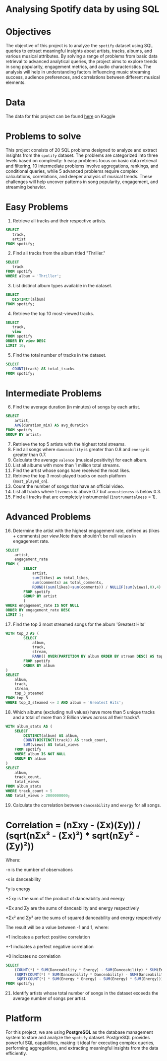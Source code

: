 # Analysing Spotify data by using SQL

# Objectives
The objective of this project is to analyze the `spotify` dataset using SQL queries to extract meaningful insights about artists, tracks, albums, and various musical attributes. By solving a range of problems from basic data retrieval to advanced analytical queries, the project aims to explore trends in song popularity, engagement metrics, and audio characteristics. The analysis will help in understanding factors influencing music streaming success, audience preferences, and correlations between different musical elements.

# Data
The data for this project can be found [here](https://www.kaggle.com/datasets/sanjanchaudhari/spotify-dataset) on Kaggle

# Problems to solve
This project consists of 20 SQL problems designed to analyze and extract insights from the `spotify` dataset. The problems are categorized into three levels based on complexity: 5 easy problems focus on basic data retrieval and filtering, 10 intermediate problems involve aggregations, rankings, and conditional queries, while 5 advanced problems require complex calculations, correlations, and deeper analysis of musical trends. These challenges will help uncover patterns in song popularity, engagement, and streaming behavior.

# Easy Problems
1. Retrieve all tracks and their respective artists.
   
```sql
SELECT
   track,
   artist
FROM spotify;
```


2. Find all tracks from the album titled "Thriller."

```sql
SELECT
   track
FROM spotify
WHERE album = 'Thriller';
```
 
3. List distinct album types available in the dataset.

```sql
SELECT 
   DISTINCT(album)
FROM spotify;
```   
4. Retrieve the top 10 most-viewed tracks.

```sql
SELECT
   track,
   view
FROM spotify
ORDER BY view DESC
LIMIT 10;
```
5. Find the total number of tracks in the dataset.  

```sql
SELECT
   COUNT(track) AS total_tracks
FROM spotify;
```

# Intermediate Problems
6. Find the average duration (in minutes) of songs by each artist.

```sql
SELECT
	artist,
	AVG(duration_min) AS avg_duration
FROM spotify
GROUP BY artist;
```

7. Retrieve the top 5 artists with the highest total streams.  
9. Find all songs where `danceability` is greater than 0.8 and `energy` is greater than 0.7.  
10. Calculate the average `valence` (musical positivity) for each album.  
11. List all albums with more than 1 million total streams.  
12. Find the artist whose songs have received the most likes.  
13. Retrieve the top 3 most-played tracks on each platform (`most_played_on`).  
14. Count the number of songs that have an official video.  
15. List all tracks where `liveness` is above 0.7 but `acousticness` is below 0.3.  
15. Find all tracks that are completely instrumental (`instrumentalness` = 1).  

# Advanced Problems
16. Determine the artist with the highest engagement rate, defined as (likes + comments) per view.Note there shouldn't be null values in engagement rate.

```sql
SELECT
	artist,
	engagement_rate
FROM (
		SELECT
			artist,
			sum(likes) as total_likes,
			sum(comments) as total_comments,
			ROUND((sum(likes)+sum(comments)) / NULLIF(sum(views),0),4) as engagement_rate
		FROM spotify
		GROUP BY artist
		)
WHERE engagement_rate IS NOT NULL
ORDER BY engagement_rate DESC
LIMIT 1;
```

17. Find the top 3 most streamed songs for the album 'Greatest Hits'

```sql
WITH top_3 AS (
		SELECT
			album,
			track,
			stream,
			RANK() OVER(PARTITION BY album ORDER BY stream DESC) AS top_3_steamed
		FROM spotify
		ORDER BY album
)
SELECT
	album,
	track,
	stream,
	top_3_steamed
FROM top_3
WHERE top_3_steamed <= 3 AND album = 'Greatest Hits';
```


18. Which albums (excluding null values) have more than 5 unique tracks and a total of more than 2 Billion views across all their tracks?.

```sql
WITH album_stats AS (
    SELECT 
        DISTINCT(album) AS album,
        COUNT(DISTINCT(track)) AS track_count,
        SUM(views) AS total_views
    FROM spotify
	WHERE album IS NOT NULL
    GROUP BY album
)
SELECT 
    album,
    track_count,
    total_views
FROM album_stats
WHERE track_count > 5 
AND total_views > 2000000000;
```
     
19. Calculate the correlation between `danceability` and `energy` for all songs.

# Correlation = (nΣxy - (Σx)(Σy)) / (sqrt(nΣx² - (Σx)²) * sqrt(nΣy² - (Σy)²)) #
Where:

-n is the number of observations

-x is danceability

*y is energy

*Σxy is the sum of the product of danceability and energy

*Σx and Σy are the sums of danceability and energy respectively

*Σx² and Σy² are the sums of squared danceability and energy respectively

The result will be a value between -1 and 1, where:

*1 indicates a perfect positive correlation

*-1 indicates a perfect negative correlation

*0 indicates no correlation

```sql
SELECT 
    (COUNT(*) * SUM(Danceability * Energy) - SUM(Danceability) * SUM(Energy)) / 
    (SQRT(COUNT(*) * SUM(Danceability * Danceability) - SUM(Danceability) * SUM(Danceability)) * 
     SQRT(COUNT(*) * SUM(Energy * Energy) - SUM(Energy) * SUM(Energy))) AS Correlation
FROM spotify;
```

21. Identify artists whose total number of songs in the dataset exceeds the average number of songs per artist.  

# Platform
For this project, we are using **PostgreSQL** as the database management system to store and analyze the `spotify` dataset. PostgreSQL provides powerful SQL capabilities, making it ideal for executing complex queries, performing aggregations, and extracting meaningful insights from the data efficiently.


